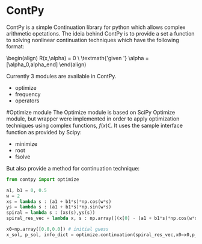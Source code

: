 # ContPy
ContPy is a simple Continuation library for python which allows complex arithmetic opetations.
The ideia behind ContPy is to provide a set a function to solving nonlinear continuation techniques which have the following format:

\begin(align)
R(x,\alpha) = 0 \\
\textmath{'given '} \alpha = [\alpha_0,alpha_end]
\end(align)

Currently 3 modules are available in ContPy.
- optimize
- frequency
- operators

#Optimize module
The Optimize module is based on SciPy Optimize module, but wrapper were implemented in order 
to apply optimization techniques using complex functions, $f(x) \mathbb{C}$.
It uses the sample interface function as provided by Scipy:
- minimize
- root
- fsolve

But also provide a method for continuation technique:

``` python
from contpy import optimize 

a1, b1 = 0, 0.5
w = 2
xs = lambda s : (a1 + b1*s)*np.cos(w*s)
ys = lambda s : (a1 + b1*s)*np.sin(w*s)               
spiral = lambda s : (xs(s),ys(s)) 
spiral_res_vec = lambda x, s : np.array([(x[0] - (a1 + b1*s)*np.cos(w*s)), (x[1] - (a1 + b1*s)*np.sin(w*s))]) 

x0=np.array([0.0,0.0]) # initial guess
x_sol, p_sol, info_dict = optimize.continuation(spiral_res_vec,x0=x0,p_range=(-10.0,10.0),p0=0.0,max_dp=0.1,step=0.1,max_int=500)

```


